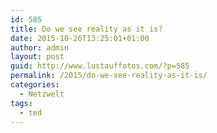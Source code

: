 ```yaml
---
id: 585
title: Do we see reality as it is?
date: 2015-10-26T13:25:01+01:00
author: admin
layout: post
guid: http://www.lustauffotos.com/?p=585
permalink: /2015/do-we-see-reality-as-it-is/
categories:
  - Netzwelt
tags:
  - ted
---
```

